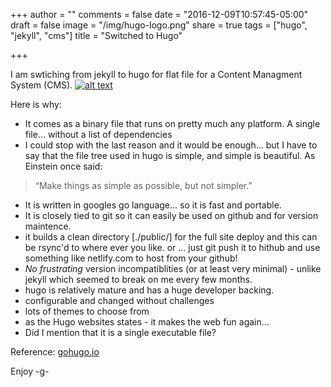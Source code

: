 +++
author = ""
comments = false
date = "2016-12-09T10:57:45-05:00"
draft = false
image = "/img/hugo-logo.png"
share = true
tags = ["hugo", "jekyll", "cms"]
title = "Switched to Hugo"

+++

I am swtiching from jekyll to hugo for flat file for a Content Managment System (CMS).
<a href="https://gohugo.io">![alt text](/img/hugo-h.jpg "goHugo.io")</a>

Here is why:

- It comes as a binary file that runs on pretty much any platform. A single file... without a list of dependencies
- I could stop with the last reason and it would be enough... but I have to say that the file tree used in hugo is simple, and simple is beautiful. As Einstein once said: 
>“Make things as simple as possible, but not simpler.”
- It is written in googles go language... so it is fast and portable.
- It is closely tied to git so it can easily be used on github and for version maintence.
- it builds a clean directory [./public/] for the full site deploy and this can be rsync'd to where ever you like.
    or ... just git push it to hithub and use something like netlify.com to host from your github!
- *No frustrating* version incompatiblities (or at least very minimal) - unlike jekyll which seemed to break on me every few months.
- hugo is relatively mature and has a huge developer backing. 
- configurable and changed without challenges
- lots of themes to choose from
- as the Hugo websites states - it makes the web fun again...
- Did I mention that it is a single executable file?

Reference:
[gohugo.io](https://gohugo.io/#intro)

Enjoy
-g-
<!--more-->
